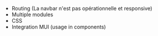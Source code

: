 - Routing (La navbar n'est pas opérationnelle et responsive)
- Multiple modules
- CSS
- Integration MUI (usage in components)